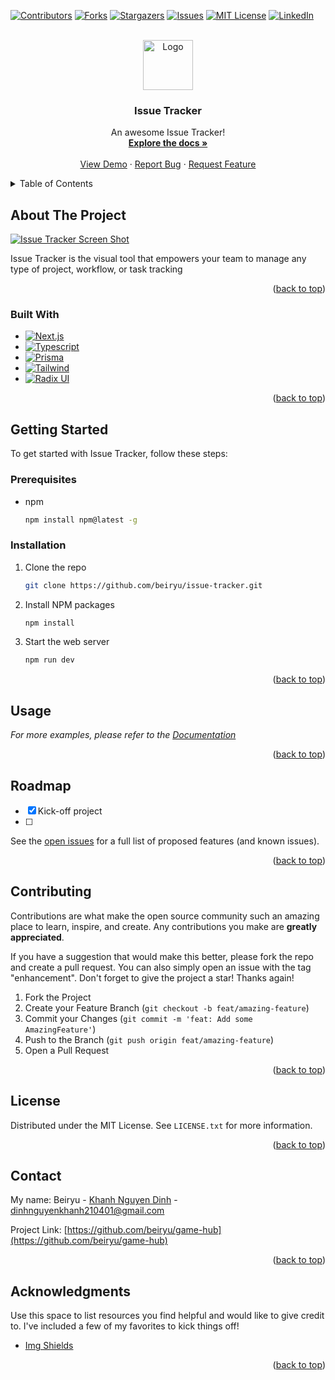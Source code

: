 <!-- Improved compatibility of back to top link: See: https://github.com/othneildrew/Best-README-Template/pull/73 -->

<a name="readme-top"></a>

<!--
*** Thanks for checking out the Best-README-Template. If you have a suggestion
*** that would make this better, please fork the repo and create a pull request
*** or simply open an issue with the tag "enhancement".
*** Don't forget to give the project a star!
*** Thanks again! Now go create something AMAZING! :D
-->

<!-- PROJECT SHIELDS -->
<!--
*** I'm using markdown "reference style" links for readability.
*** Reference links are enclosed in brackets [ ] instead of parentheses ( ).
*** See the bottom of this document for the declaration of the reference variables
*** for contributors-url, forks-url, etc. This is an optional, concise syntax you may use.
*** https://www.markdownguide.org/basic-syntax/#reference-style-links
-->

[![Contributors][contributors-shield]][contributors-url]
[![Forks][forks-shield]][forks-url]
[![Stargazers][stars-shield]][stars-url]
[![Issues][issues-shield]][issues-url]
[![MIT License][license-shield]][license-url]
[![LinkedIn][linkedin-shield]][linkedin-url]

<!-- PROJECT LOGO -->
<br />
<div align="center">
  <a href="https://github.com/othneildrew/Best-README-Template">
    <img src="public/images/logo.svg" alt="Logo" width="80" height="80">
  </a>

  <h3 align="center">Issue Tracker</h3>

  <p align="center">
    An awesome Issue Tracker!
    <br />
    <a href="https://github.com/beiryu/issue-tracker"><strong>Explore the docs »</strong></a>
    <br />
    <br />
    <a href="https://github.com/beiryu/issue-tracker">View Demo</a>
    ·
    <a href="https://github.com/beiryu/issue-tracker/issues">Report Bug</a>
    ·
    <a href="https://github.com/beiryu/issue-tracker/issues">Request Feature</a>
  </p>
</div>

<!-- TABLE OF CONTENTS -->
<details>
  <summary>Table of Contents</summary>
  <ol>
    <li>
      <a href="#about-the-project">About The Project</a>
      <ul>
        <li><a href="#built-with">Built With</a></li>
      </ul>
    </li>
    <li>
      <a href="#getting-started">Getting Started</a>
      <ul>
        <li><a href="#prerequisites">Prerequisites</a></li>
        <li><a href="#installation">Installation</a></li>
      </ul>
    </li>
    <li><a href="#usage">Usage</a></li>
    <li><a href="#roadmap">Roadmap</a></li>
    <li><a href="#contributing">Contributing</a></li>
    <li><a href="#license">License</a></li>
    <li><a href="#contact">Contact</a></li>
    <li><a href="#acknowledgments">Acknowledgments</a></li>
  </ol>
</details>

<!-- ABOUT THE PROJECT -->

## About The Project

[![Issue Tracker Screen Shot][product-screenshot]](https://example.com)

Issue Tracker is the visual tool that empowers your team to manage any type of project, workflow, or task tracking

<p align="right">(<a href="#readme-top">back to top</a>)</p>

### Built With

- [![Next.js][Next.js]][Nextjs-url]
- [![Typescript][Typescript]][Typescript-url]
- [![Prisma][Prisma]][Prisma-url]
- [![Tailwind][Tailwind]][Tailwind-url]
- [![Radix UI][Radix UI]][Radix-ui-url]

<p align="right">(<a href="#readme-top">back to top</a>)</p>

<!-- GETTING STARTED -->

## Getting Started

To get started with Issue Tracker, follow these steps:

### Prerequisites

- npm
  ```sh
  npm install npm@latest -g
  ```

### Installation

1. Clone the repo
   ```sh
   git clone https://github.com/beiryu/issue-tracker.git
   ```
2. Install NPM packages
   ```sh
   npm install
   ```
3. Start the web server
   ```sh
   npm run dev
   ```

<p align="right">(<a href="#readme-top">back to top</a>)</p>

<!-- USAGE EXAMPLES -->

## Usage

_For more examples, please refer to the [Documentation](https://rawg.io/)_

<p align="right">(<a href="#readme-top">back to top</a>)</p>

<!-- ROADMAP -->

## Roadmap

- [x] Kick-off project
- [ ]

See the [open issues](https://github.com/beiryu/issue-tracker/issues) for a full list of proposed features (and known issues).

<p align="right">(<a href="#readme-top">back to top</a>)</p>

<!-- CONTRIBUTING -->

## Contributing

Contributions are what make the open source community such an amazing place to learn, inspire, and create. Any contributions you make are **greatly appreciated**.

If you have a suggestion that would make this better, please fork the repo and create a pull request. You can also simply open an issue with the tag "enhancement".
Don't forget to give the project a star! Thanks again!

1. Fork the Project
2. Create your Feature Branch (`git checkout -b feat/amazing-feature`)
3. Commit your Changes (`git commit -m 'feat: Add some AmazingFeature'`)
4. Push to the Branch (`git push origin feat/amazing-feature`)
5. Open a Pull Request

<p align="right">(<a href="#readme-top">back to top</a>)</p>

<!-- LICENSE -->

## License

Distributed under the MIT License. See `LICENSE.txt` for more information.

<p align="right">(<a href="#readme-top">back to top</a>)</p>

<!-- CONTACT -->

## Contact

My name: Beiryu - [Khanh Nguyen Dinh](https://www.facebook.com/khanhjj.dinh/) - dinhnguyenkhanh210401@gmail.com

Project Link: [https://github.com/beiryu/game-hub](https://github.com/beiryu/game-hub)

<p align="right">(<a href="#readme-top">back to top</a>)</p>

<!-- ACKNOWLEDGMENTS -->

## Acknowledgments

Use this space to list resources you find helpful and would like to give credit to. I've included a few of my favorites to kick things off!

- [Img Shields](https://shields.io)

<p align="right">(<a href="#readme-top">back to top</a>)</p>

<!-- MARKDOWN LINKS & IMAGES -->
<!-- https://www.markdownguide.org/basic-syntax/#reference-style-links -->

[contributors-shield]: https://img.shields.io/github/contributors/beiryu/issue-tracker.svg?style=for-the-badge
[contributors-url]: https://github.com/beiryu/issue-tracker/graphs/contributors
[forks-shield]: https://img.shields.io/github/forks/beiryu/issue-tracker.svg?style=for-the-badge
[forks-url]: https://github.com/beiryu/issue-tracker/network/members
[stars-shield]: https://img.shields.io/github/stars/beiryu/issue-tracker.svg?style=for-the-badge
[stars-url]: https://github.com/beiryu/issue-tracker/stargazers
[issues-shield]: https://img.shields.io/github/issues/beiryu/issue-tracker.svg?style=for-the-badge
[issues-url]: https://github.com/beiryu/issue-tracker/issues
[license-shield]: https://img.shields.io/github/license/beiryu/issue-tracker.svg?style=for-the-badge
[license-url]: https://github.com/beiryu/issue-tracker/blob/master/LICENSE.txt
[linkedin-shield]: https://img.shields.io/badge/-LinkedIn-black.svg?style=for-the-badge&logo=linkedin&colorB=555
[linkedin-url]: https://www.linkedin.com/in/khanh-ndinh
[product-screenshot]: public/images/screenshot.png
[Next.js]: https://img.shields.io/badge/nextdotjs-000000?style=for-the-badge&logo=chakraui&logoColor=white
[Nextjs-url]: https://nextjs.org/
[Typescript]: https://img.shields.io/badge/typescript-000000?style=for-the-badge&logo=chakraui&logoColor=white
[Typescript-url]: https://www.typescriptlang.org/
[Prisma]: https://img.shields.io/badge/prisma-000000?style=for-the-badge&logo=chakraui&logoColor=white
[Prisma-url]: https://www.prisma.io/
[Tailwind]: https://img.shields.io/badge/tailwindcss-000000?style=for-the-badge&logo=chakraui&logoColor=white
[Tailwind-url]: https://tailwindcss.com/
[Radix UI]: https://img.shields.io/badge/radixui-000000?style=for-the-badge&logo=chakraui&logoColor=white
[Radix-ui-url]: https://www.radix-ui.com/
